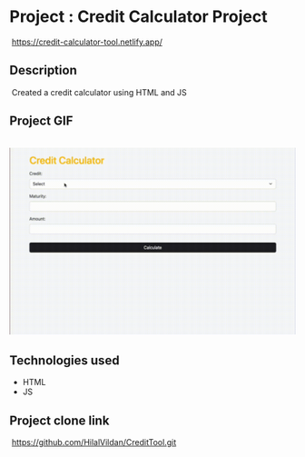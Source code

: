 # Project : Credit Calculator Project
​
https://credit-calculator-tool.netlify.app/

## Description
​
Created a credit calculator using HTML and JS
​
## Project GIF
​
![proje image](/MTVideo-2.gif)

## Technologies used

- HTML
​
- JS


## Project clone link
​
https://github.com/HilalVildan/CreditTool.git